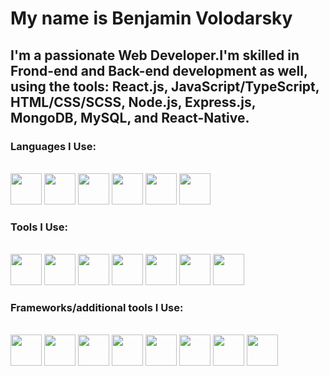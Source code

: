 <h1>My name is Benjamin Volodarsky</h1>
<h2>I'm a passionate Web Developer.I'm skilled in Frond-end and Back-end development as well, using the tools: React.js, JavaScript/TypeScript, HTML/CSS/SCSS, Node.js, Express.js, MongoDB, MySQL, and React-Native.</h2>
<h3>Languages I Use:</h3>
<br>
<div>
<img src="https://www.svgrepo.com/show/452228/html-5.svg" width="50" height="50">
<img src="https://www.svgrepo.com/show/373535/css.svg" width="50" height="50">
<img src="https://www.svgrepo.com/show/349419/javascript.svg" width="50" height="50">
<img src="https://www.svgrepo.com/show/349540/typescript.svg" width="50" height="50">
<img src="https://www.svgrepo.com/show/452092/react.svg" width="50" height="50">
<img src="https://www.svgrepo.com/show/349502/sass.svg" width="50" height="50">
<h3>Tools I Use:</h3>
  </div>
<br>
<div>
<img src="https://www.svgrepo.com/show/354119/nodejs-icon.svg" width="50" height="50">
<img src="https://www.svgrepo.com/show/353724/express.svg" width="50" height="50">
<img src="https://www.svgrepo.com/show/373845/mongo.svg" width="50" height="50">
<img src="https://www.svgrepo.com/show/473731/mysql.svg" width="50" height="50">
<img src="https://www.svgrepo.com/show/452093/redux.svg" width="50" height="50">
<img src="https://www.svgrepo.com/show/512317/github-142.svg" width="50" height="50">
<img src="https://www.svgrepo.com/show/452210/git.svg" width="50" height="50">

<h3>Frameworks/additional tools I Use:</h3>
  </div>
<br>
<div>
<img src="https://www.svgrepo.com/show/354112/nextjs.svg" width="50" height="50">
<img src="https://www.svgrepo.com/show/374167/vite.svg" width="50" height="50">
<img src="https://www.svgrepo.com/show/374118/tailwind.svg" width="50" height="50">
<img src="https://www.svgrepo.com/show/452207/framer.svg" width="50" height="50">
<img src="https://raw.githubusercontent.com/nextui-org/nextui/main/apps/docs/public/isotipo.png" width="50" height="50">
<img src="https://avatars.githubusercontent.com/u/139895814?s=280&v=4" width="50" height="50">
<img src="https://www.svgrepo.com/show/373776/light-prisma.svg" width="50" height="50">
<img src="https://upload.wikimedia.org/wikipedia/commons/thumb/3/33/Figma-logo.svg/1667px-Figma-logo.svg.png" width="50" height="50">
</div>



